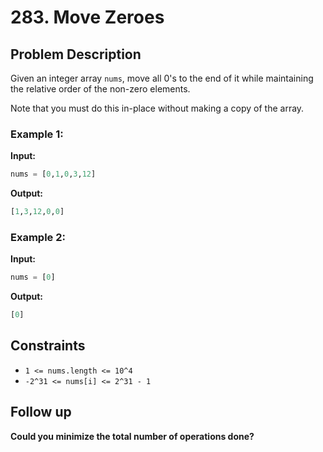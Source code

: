

# 283. Move Zeroes

## Problem Description

Given an integer array `nums`, move all 0's to the end of it while maintaining the relative order of the non-zero elements.

Note that you must do this in-place without making a copy of the array.

### Example 1:

**Input:**
```python
nums = [0,1,0,3,12]
```

**Output:**
```python
[1,3,12,0,0]
```

### Example 2:

**Input:**
```python
nums = [0]
```

**Output:**
```python
[0]
```

## Constraints

- `1 <= nums.length <= 10^4`
- `-2^31 <= nums[i] <= 2^31 - 1`

## Follow up

**Could you minimize the total number of operations done?**

